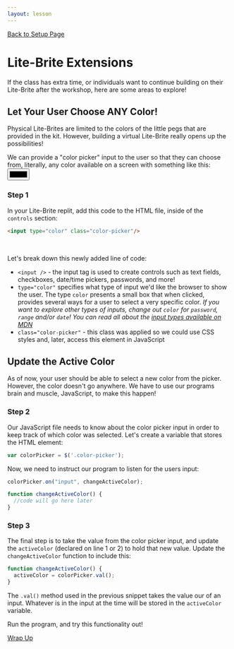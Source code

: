 ```yaml
---
layout: lesson
---
```


<a href="../">Back to Setup Page</a>

# Lite-Brite Extensions

If the class has extra time, or individuals want to continue building on their Lite-Brite after the workshop, here are some areas to explore!

## Let Your User Choose ANY Color!

Physical Lite-Brites are limited to the colors of the little pegs that are provided in the kit. However, building a virtual Lite-Brite really opens up the possibilities!

We can provide a "color picker" input to the user so that they can choose from, literally, any color available on a screen with something like this: <input class="color-picker" type="color" />

### Step 1

In your Lite-Brite replit, add this code to the HTML file, inside of the `controls` section:

```html
<input type="color" class="color-picker"/>
```

<br>

Let's break down this newly added line of code:
- `<input />` - the input tag is used to create controls such as text fields, checkboxes, date/time pickers, passwords, and more!
- `type="color"` specifies what type of input we'd like the browser to show the user. The type `color` presents a small box that when clicked, provides several ways for a user to select a very specific color. _If you want to explore other types of inputs, change out `color` for `password`, `range` and/or `date`! You can read all about the [input types available on MDN](https://developer.mozilla.org/en-US/docs/Web/HTML/Element/input)_
- `class="color-picker"` - this class was applied so we could use CSS styles and, later, access this element in JavaScript

## Update the Active Color

As of now, your user should be able to select a new color from the picker. However, the color doesn't go anywhere. We have to use our programs brain and muscle, JavaScript, to make this happen!

### Step 2

Our JavaScript file needs to know about the color picker input in order to keep track of which color was selected. Let's create a variable that stores the HTML element:

```js
var colorPicker = $('.color-picker');
```

Now, we need to instruct our program to listen for the users input:

```js
colorPicker.on("input", changeActiveColor);

function changeActiveColor() {
  //code will go here later
}
```

### Step 3

The final step is to take the value from the color picker input, and update the `activeColor` (declared on line 1 or 2) to hold that new value. Update the `changeActiveColor` function to include this:


```js
function changeActiveColor() {
  activeColor = colorPicker.val();
}
```

The `.val()` method used in the previous snippet takes the value our of an input. Whatever is in the input at the time will be stored in the `activeColor` variable.

Run the program, and try this functionality out!

<a href="../wrap-up">Wrap Up</a>
